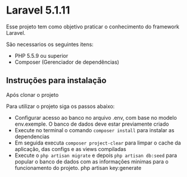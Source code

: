 # Laravel 5.1.11

Esse projeto tem como objetivo praticar o conhecimento do framework Laravel.

São necessarios os seguintes itens:
- PHP 5.5.9 ou superior
- Composer (Gerenciador de dependências)

## Instruções para instalação

Após clonar o projeto

Para utilizar o projeto siga os passos abaixo:

 - Configurar acesso ao banco no arquivo .env, com base no modelo env.exemple. O banco de dados deve estar previamente criado
 - Execute no terminal o comando `composer install` para instalar as dependencias
 - Em seguida executa `composer project-clear` para limpar o cache da aplicação, das configs e as views compiladas
 - Execute o `php artisan migrate` e depois `php artisan db:seed` para popular o banco de dados com as informações minimas para o funcionamento do projeto.
 php artisan key:generate 
